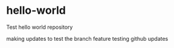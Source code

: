 # hello-world
Test hello world repository

making updates to test the branch feature
testing github updates
